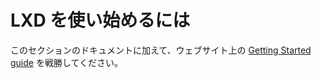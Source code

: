 # LXD を使い始めるには <!-- Getting started -->

このセクションのドキュメントに加えて、ウェブサイト上の [Getting Started guide](https://linuxcontainers.org/lxd/getting-started-cli/) を戦勝してください。
<!--
In addition to the documentation in this section, see the [Getting Started guide](https://linuxcontainers.org/lxd/getting-started-cli/) on the website.
-->

<!--
```{toctree}
:maxdepth: 1

requirements
installing
Frequently asked <faq>
security
contributing
```
-->
